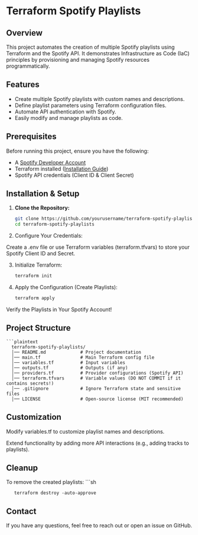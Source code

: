 # Terraform Spotify Playlists

## Overview

This project automates the creation of multiple Spotify playlists using Terraform and the Spotify API. It demonstrates Infrastructure as Code (IaC) principles by provisioning and managing Spotify resources programmatically.

## Features

- Create multiple Spotify playlists with custom names and descriptions.
- Define playlist parameters using Terraform configuration files.
- Automate API authentication with Spotify.
- Easily modify and manage playlists as code.

## Prerequisites

Before running this project, ensure you have the following:

- A [Spotify Developer Account](https://developer.spotify.com/)
- Terraform installed ([Installation Guide](https://developer.hashicorp.com/terraform/tutorials/aws-get-started/install-cli))
- Spotify API credentials (Client ID & Client Secret)

## Installation & Setup

1. **Clone the Repository:**

   ```sh
   git clone https://github.com/yourusername/terraform-spotify-playlists.git
   cd terraform-spotify-playlists

2. Configure Your Credentials:

Create a .env file or use Terraform variables (terraform.tfvars) to store your Spotify Client ID and Secret.

3. Initialize Terraform:
   ```sh
   terraform init

4. Apply the Configuration (Create Playlists):
    ```sh
   terraform apply
Verify the Playlists in Your Spotify Account!

## Project Structure

    ```plaintext
      terraform-spotify-playlists/
      │── README.md             # Project documentation
      │── main.tf               # Main Terraform config file
      │── variables.tf          # Input variables
      │── outputs.tf            # Outputs (if any)
      │── providers.tf          # Provider configurations (Spotify API)
      │── terraform.tfvars      # Variable values (DO NOT COMMIT if it contains secrets!)
      │── .gitignore            # Ignore Terraform state and sensitive files
      │── LICENSE               # Open-source license (MIT recommended)


## Customization

Modify variables.tf to customize playlist names and descriptions.

Extend functionality by adding more API interactions (e.g., adding tracks to playlists).

## Cleanup

To remove the created playlists:
      ```sh
  
       terraform destroy -auto-approve

## Contact

If you have any questions, feel free to reach out or open an issue on GitHub.



